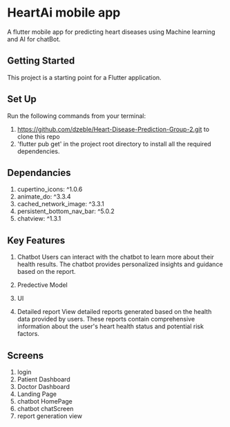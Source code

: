 # HeartAi mobile app

A flutter mobile app for predicting heart diseases using Machine learning and AI for chatBot.

## Getting Started

This project is a starting point for a Flutter application.

## Set Up

Run the following commands from your terminal:

1. https://github.com/dzeble/Heart-Disease-Prediction-Group-2.git to clone this repo
2. 'flutter pub get' in the project root directory to install all the required dependencies.


## Dependancies
1. cupertino_icons: ^1.0.6
2. animate_do: ^3.3.4
3. cached_network_image: ^3.3.1
4. persistent_bottom_nav_bar: ^5.0.2
5. chatview: ^1.3.1

## Key Features
1. Chatbot
   Users can interact with the chatbot to learn more about their health results.      The chatbot provides personalized insights and guidance based on the report.
   
2. Predective Model
3. UI
4. Detailed report
   View detailed reports generated based on the health data provided by users.       These reports contain comprehensive information about the user's heart health       status and potential risk factors.

## Screens
1. login
2. Patient Dashboard
3. Doctor Dashboard
4. Landing Page
5. chatbot HomePage
6. chatbot chatScreen
7. report generation view 
